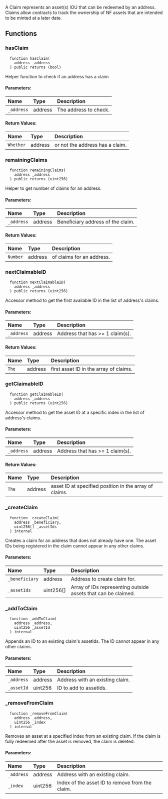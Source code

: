 
A Claim represents an asset(s) IOU that can be redeemed
by an address. Claims allow contracts to track the ownership of
NF assets that are intended to be minted at a later date.

## Functions
### hasClaim
```solidity
  function hasClaim(
    address _address
  ) public returns (bool)
```

Helper function to check if an address has a claim

#### Parameters:
| Name | Type | Description                                                          |
| :--- | :--- | :------------------------------------------------------------------- |
|`_address` | address | The address to check.

#### Return Values:
| Name                           | Type          | Description                                                                  |
| :----------------------------- | :------------ | :--------------------------------------------------------------------------- |
|`Whether`| address | or not the address has a claim.
### remainingClaims
```solidity
  function remainingClaims(
    address _address
  ) public returns (uint256)
```

Helper to get number of claims for an address.

#### Parameters:
| Name | Type | Description                                                          |
| :--- | :--- | :------------------------------------------------------------------- |
|`_address` | address | Beneficiary address of the claim.

#### Return Values:
| Name                           | Type          | Description                                                                  |
| :----------------------------- | :------------ | :--------------------------------------------------------------------------- |
|`Number`| address | of claims for an address.
### nextClaimableID
```solidity
  function nextClaimableID(
    address _address
  ) public returns (uint256)
```

Accessor method to get the first available ID in the list of address's claims.

#### Parameters:
| Name | Type | Description                                                          |
| :--- | :--- | :------------------------------------------------------------------- |
|`_address` | address | Address that has >= 1 claim(s).

#### Return Values:
| Name                           | Type          | Description                                                                  |
| :----------------------------- | :------------ | :--------------------------------------------------------------------------- |
|`The`| address | first asset ID in the array of claims.
### getClaimableID
```solidity
  function getClaimableID(
    address _address
  ) public returns (uint256)
```

Accessor method to get the asset ID at a specific index in the list of address's claims.

#### Parameters:
| Name | Type | Description                                                          |
| :--- | :--- | :------------------------------------------------------------------- |
|`_address` | address | Address that has >= 1 claim(s).

#### Return Values:
| Name                           | Type          | Description                                                                  |
| :----------------------------- | :------------ | :--------------------------------------------------------------------------- |
|`The`| address | asset ID at specified position in the array of claims.
### _createClaim
```solidity
  function _createClaim(
    address _beneficiary,
    uint256[] _assetIds
  ) internal
```

Creates a claim for an address that does not already have one.
The asset IDs being registered in the claim cannot appear in any other claims.

#### Parameters:
| Name | Type | Description                                                          |
| :--- | :--- | :------------------------------------------------------------------- |
|`_beneficiary` | address | Address to create claim for.
|`_assetIds` | uint256[] | Array of IDs representing outside assets that can be claimed.

### _addToClaim
```solidity
  function _addToClaim(
    address _address,
    uint256 _assetId
  ) internal
```

Appends an ID to an existing claim's assetIds.
The ID cannot appear in any other claims.

#### Parameters:
| Name | Type | Description                                                          |
| :--- | :--- | :------------------------------------------------------------------- |
|`_address` | address | Address with an existing claim.
|`_assetId` | uint256 | ID to add to assetIds.

### _removeFromClaim
```solidity
  function _removeFromClaim(
    address _address,
    uint256 _index
  ) internal
```

Removes an asset at a specified index from
an existing claim. If the claim is fully redeemed after
the asset is removed, the claim is deleted.

#### Parameters:
| Name | Type | Description                                                          |
| :--- | :--- | :------------------------------------------------------------------- |
|`_address` | address | Address with an existing claim.
|`_index` | uint256 | Index of the asset ID to remove from the claim.

